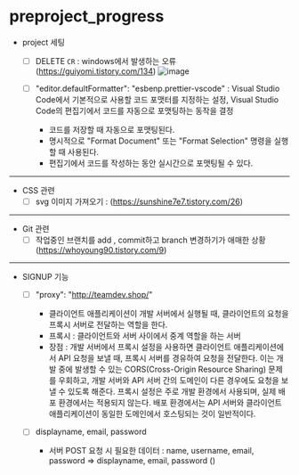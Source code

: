 # preproject_progress

- project 세팅
  - [ ] DELETE `CR`  : windows에서 발생하는 오류 (https://guiyomi.tistory.com/134)
  ![image](https://github.com/HEECHANG96/preproject_error/assets/70733630/5d02bd3a-5646-4576-88bf-0f72c405f9b3)

  - [ ] "editor.defaultFormatter": "esbenp.prettier-vscode" : Visual Studio Code에서 기본적으로 사용할 코드 포맷터를 지정하는 설정, Visual Studio Code의 편집기에서 코드를 자동으로 포맷팅하는 동작을 결정
     - 코드를 저장할 때 자동으로 포맷팅된다.
     - 명시적으로 "Format Document" 또는 "Format Selection" 명령을 실행할 때 사용된다.
     - 편집기에서 코드를 작성하는 동안 실시간으로 포맷팅될 수 있다.
---
- CSS 관련
  - [ ] svg 이미지 가져오기 : (https://sunshine7e7.tistory.com/26)  
---
- Git 관련
  - [ ]  작업중인 브랜치를 add , commit하고 branch 변경하기가 애매한 상황 (https://whoyoung90.tistory.com/9)
---
- SIGNUP 기능
  - [ ]  "proxy": "http://teamdev.shop/"
       - 클라이언트 애플리케이션이 개발 서버에서 실행될 때, 클라이언트의 요청을 프록시 서버로 전달하는 역할을 한다.
       - 프록시 : 클라이언트와 서버 사이에서 중계 역할을 하는 서버
       - 장점 : 개발 서버에서 프록시 설정을 사용하면 클라이언트 애플리케이션에서 API 요청을 보낼 때, 프록시 서버를 경유하여 요청을 전달한다. 이는 개발 중에 발생할 수 있는 CORS(Cross-Origin Resource Sharing) 문제를 우회하고, 개발 서버와 API 서버 간의 도메인이 다른 경우에도 요청을 보낼 수 있도록 해준다. 프록시 설정은 주로 개발 환경에서 사용되며, 실제 배포 환경에서는 적용되지 않는다. 배포 환경에서는 API 서버와 클라이언트 애플리케이션이 동일한 도메인에서 호스팅되는 것이 일반적이다.

  - [ ] displayname, email, password
       - 서버 POST 요청 시 필요한 데이터 : name, username, email, password => displayname, email, password ()
